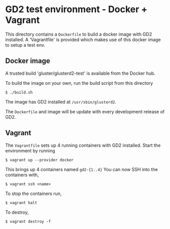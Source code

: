 # GD2 test environment - Docker + Vagrant

This directory contains a `Dockerfile` to build a docker image with GD2 installed.
A 'Vagrantfile' is provided which makes use of this docker image to setup a test env.

## Docker image

A trusted build 'gluster/glusterd2-test' is available from the Docker hub.

To build the image on your own, run the build script from this directory
```
$ ./build.sh
```

The image has GD2 installed at `/usr/sbin/glusterd2`.

The `Dockerfile` and image will be update with every development release of GD2.

## Vagrant

The `Vagrantfile` sets up 4 running containers with GD2 installed.
Start the environment by running
```
$ vagrant up --provider docker
```

This brings up 4 containers named `gd2-{1..4}`
You can now SSH into the containers with,
```
$ vagrant ssh <name>
```

To stop the containers run,
```
$ vagrant halt
```

To destroy,
```
$ vagrant destroy -f
```
